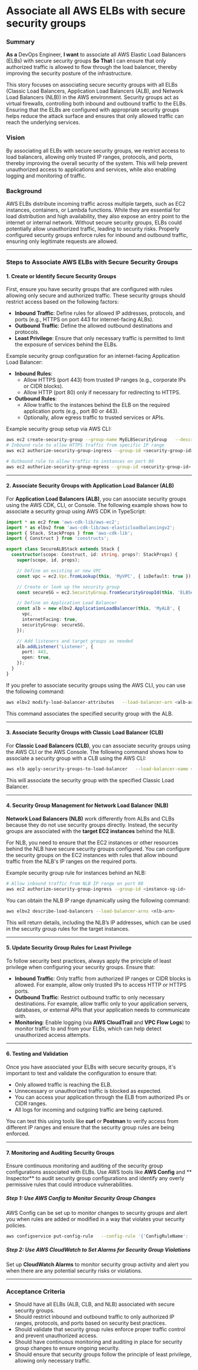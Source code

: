 
# Associate all AWS ELBs with secure security groups
### Summary
**As a** DevOps Engineer, **I want** to associate all AWS Elastic Load Balancers (ELBs) with secure security groups **So That** I can ensure that only authorized traffic is allowed to flow through the load balancer, thereby improving the security posture of the infrastructure.

This story focuses on associating secure security groups with all ELBs (Classic Load Balancers, Application Load Balancers (ALB), and Network Load Balancers (NLB)) in the AWS environment. Security groups act as virtual firewalls, controlling both inbound and outbound traffic to the ELBs. Ensuring that the ELBs are configured with appropriate security groups helps reduce the attack surface and ensures that only allowed traffic can reach the underlying services.

### Vision
By associating all ELBs with secure security groups, we restrict access to load balancers, allowing only trusted IP ranges, protocols, and ports, thereby improving the overall security of the system. This will help prevent unauthorized access to applications and services, while also enabling logging and monitoring of traffic.

### Background
AWS ELBs distribute incoming traffic across multiple targets, such as EC2 instances, containers, or Lambda functions. While they are essential for load distribution and high availability, they also expose an entry point to the internet or internal network. Without secure security groups, ELBs could potentially allow unauthorized traffic, leading to security risks. Properly configured security groups enforce rules for inbound and outbound traffic, ensuring only legitimate requests are allowed.

---

### Steps to Associate AWS ELBs with Secure Security Groups

#### 1. **Create or Identify Secure Security Groups**

First, ensure you have security groups that are configured with rules allowing only secure and authorized traffic. These security groups should restrict access based on the following factors:

- **Inbound Traffic**: Define rules for allowed IP addresses, protocols, and ports (e.g., HTTPS on port 443 for internet-facing ALBs).
- **Outbound Traffic**: Define the allowed outbound destinations and protocols.
- **Least Privilege**: Ensure that only necessary traffic is permitted to limit the exposure of services behind the ELBs.

Example security group configuration for an internet-facing Application Load Balancer:

- **Inbound Rules**:
  - Allow HTTPS (port 443) from trusted IP ranges (e.g., corporate IPs or CIDR blocks).
  - Allow HTTP (port 80) only if necessary for redirecting to HTTPS.
- **Outbound Rules**:
  - Allow traffic to the instances behind the ELB on the required application ports (e.g., port 80 or 443).
  - Optionally, allow egress traffic to trusted services or APIs.

Example security group setup via AWS CLI:

```bash
aws ec2 create-security-group --group-name MyELBSecurityGroup   --description 'Security group for ELB allowing HTTPS from trusted IP ranges'
# Inbound rule to allow HTTPS traffic from specific IP range
aws ec2 authorize-security-group-ingress --group-id <security-group-id>   --protocol tcp --port 443 --cidr <trusted-cidr-block>

# Outbound rule to allow traffic to instances on port 80
aws ec2 authorize-security-group-egress --group-id <security-group-id>   --protocol tcp --port 80 --cidr <trusted-instance-cidr-block>
```

---

#### 2. **Associate Security Groups with Application Load Balancer (ALB)**

For **Application Load Balancers (ALB)**, you can associate security groups using the AWS CDK, CLI, or Console. The following example shows how to associate a security group using AWS CDK in TypeScript:

```typescript
import * as ec2 from 'aws-cdk-lib/aws-ec2';
import * as elbv2 from 'aws-cdk-lib/aws-elasticloadbalancingv2';
import { Stack, StackProps } from 'aws-cdk-lib';
import { Construct } from 'constructs';

export class SecureALBStack extends Stack {
  constructor(scope: Construct, id: string, props?: StackProps) {
    super(scope, id, props);

    // Define an existing or new VPC
    const vpc = ec2.Vpc.fromLookup(this, 'MyVPC', { isDefault: true });

    // Create or look up the security group
    const secureSG = ec2.SecurityGroup.fromSecurityGroupId(this, 'ELBSecurityGroup', '<sg-id>');

    // Define an Application Load Balancer
    const alb = new elbv2.ApplicationLoadBalancer(this, 'MyALB', {
      vpc,
      internetFacing: true,
      securityGroup: secureSG,
    });

    // Add listeners and target groups as needed
    alb.addListener('Listener', {
      port: 443,
      open: true,
    });
  }
}
```

If you prefer to associate security groups using the AWS CLI, you can use the following command:

```bash
aws elbv2 modify-load-balancer-attributes   --load-balancer-arn <alb-arn>   --security-groups <sg-id>
```

This command associates the specified security group with the ALB.

---

#### 3. **Associate Security Groups with Classic Load Balancer (CLB)**

For **Classic Load Balancers (CLB)**, you can associate security groups using the AWS CLI or the AWS Console. The following command shows how to associate a security group with a CLB using the AWS CLI:

```bash
aws elb apply-security-groups-to-load-balancer   --load-balancer-name <clb-name>   --security-groups <sg-id>
```

This will associate the security group with the specified Classic Load Balancer.

---

#### 4. **Security Group Management for Network Load Balancer (NLB)**

**Network Load Balancers (NLB)** work differently from ALBs and CLBs because they do not use security groups directly. Instead, the security groups are associated with the **target EC2 instances** behind the NLB.

For NLB, you need to ensure that the EC2 instances or other resources behind the NLB have secure security groups configured. You can configure the security groups on the EC2 instances with rules that allow inbound traffic from the NLB's IP ranges on the required ports.

Example security group rule for instances behind an NLB:

```bash
# Allow inbound traffic from NLB IP range on port 80
aws ec2 authorize-security-group-ingress --group-id <instance-sg-id>   --protocol tcp --port 80 --cidr <nlb-ip-range>
```

You can obtain the NLB IP range dynamically using the following command:

```bash
aws elbv2 describe-load-balancers --load-balancer-arns <nlb-arn>
```

This will return details, including the NLB’s IP addresses, which can be used in the security group rules for the target instances.

---

#### 5. **Update Security Group Rules for Least Privilege**

To follow security best practices, always apply the principle of least privilege when configuring your security groups. Ensure that:

- **Inbound Traffic**: Only traffic from authorized IP ranges or CIDR blocks is allowed. For example, allow only trusted IPs to access HTTP or HTTPS ports.
- **Outbound Traffic**: Restrict outbound traffic to only necessary destinations. For example, allow traffic only to your application servers, databases, or external APIs that your application needs to communicate with.
- **Monitoring**: Enable logging (via **AWS CloudTrail** and **VPC Flow Logs**) to monitor traffic to and from your ELBs, which can help detect unauthorized access attempts.

---

#### 6. **Testing and Validation**

Once you have associated your ELBs with secure security groups, it's important to test and validate the configuration to ensure that:

- Only allowed traffic is reaching the ELB.
- Unnecessary or unauthorized traffic is blocked as expected.
- You can access your application through the ELB from authorized IPs or CIDR ranges.
- All logs for incoming and outgoing traffic are being captured.

You can test this using tools like **curl** or **Postman** to verify access from different IP ranges and ensure that the security group rules are being enforced.

---

#### 7. **Monitoring and Auditing Security Groups**

Ensure continuous monitoring and auditing of the security group configurations associated with ELBs. Use AWS tools like **AWS Config** and ** Inspector** to audit security group configurations and identify any overly permissive rules that could introduce vulnerabilities.

##### Step 1: Use AWS Config to Monitor Security Group Changes

AWS Config can be set up to monitor changes to security groups and alert you when rules are added or modified in a way that violates your security policies.

```bash
aws configservice put-config-rule   --config-rule '{'ConfigRuleName': 'restricted-sg-rules', 'Source': {'Owner': 'AWS', 'SourceIdentifier': 'RESTRICTED_INCOMING_TRAFFIC'}}'
```

##### Step 2: Use AWS CloudWatch to Set Alarms for Security Group Violations

Set up **CloudWatch Alarms** to monitor security group activity and alert you when there are any potential security risks or violations.

---

### Acceptance Criteria
- Should have all ELBs (ALB, CLB, and NLB) associated with secure security groups.
- Should restrict inbound and outbound traffic to only authorized IP ranges, protocols, and ports based on security best practices.
- Should validate that security group rules enforce proper traffic control and prevent unauthorized access.
- Should have continuous monitoring and auditing in place for security group changes to ensure ongoing security.
- Should ensure that security groups follow the principle of least privilege, allowing only necessary traffic.
